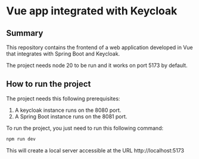 # Vue app integrated with Keycloak
## Summary
This repository contains the frontend of a web application developed in Vue that integrates with Spring Boot and Keycloak.

The project needs node 20 to be run and it works on port 5173 by default.
## How to run the project
The project needs this following prerequisites:
1. A keycloak instance runs on the 8080 port.
2. A Spring Boot instance runs on the 8081 port.

To run the project, you just need to run this following command:
```sh
npm run dev
```
This will create a local server accessible at the URL http://localhost:5173
